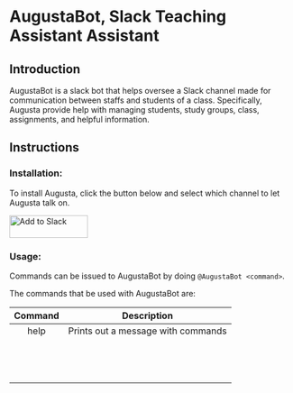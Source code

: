 # AugustaBot, Slack Teaching Assistant Assistant
## Introduction 
AugustaBot is a slack bot that helps oversee a Slack channel made for
communication between staffs and students of a class. Specifically, Augusta
provide help with managing students, study groups, class, assignments, and
helpful information.

## Instructions
### Installation:
To install Augusta, click the button below and select which channel to let Augusta talk on.

<a href="https://slack.com/oauth/authorize?scope=incoming-webhook,commands,bot&client_id=373725849472.409848327092"><img alt="Add to Slack" height="40" width="139" src="https://platform.slack-edge.com/img/add_to_slack.png" srcset="https://platform.slack-edge.com/img/add_to_slack.png 1x, https://platform.slack-edge.com/img/add_to_slack@2x.png 2x" /></a>

### Usage: 
Commands can be issued to AugustaBot by doing `@AugustaBot <command>`. 

The commands that be used with AugustaBot are:

|**Command**|**Description**|
|:-:|:-:|
|help|Prints out a message with commands|
|||
|||
|||
|||
|||
|||
|||
|||
|||
|||
|||
|||
|||
